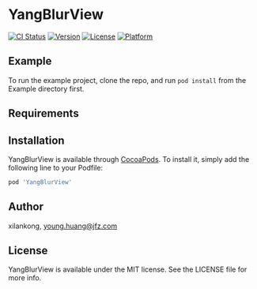 # YangBlurView

[![CI Status](https://img.shields.io/travis/xilankong/YangBlurView.svg?style=flat)](https://travis-ci.org/xilankong/YangBlurView)
[![Version](https://img.shields.io/cocoapods/v/YangBlurView.svg?style=flat)](https://cocoapods.org/pods/YangBlurView)
[![License](https://img.shields.io/cocoapods/l/YangBlurView.svg?style=flat)](https://cocoapods.org/pods/YangBlurView)
[![Platform](https://img.shields.io/cocoapods/p/YangBlurView.svg?style=flat)](https://cocoapods.org/pods/YangBlurView)

## Example

To run the example project, clone the repo, and run `pod install` from the Example directory first.

## Requirements

## Installation

YangBlurView is available through [CocoaPods](https://cocoapods.org). To install
it, simply add the following line to your Podfile:

```ruby
pod 'YangBlurView'
```

## Author

xilankong, young.huang@jfz.com

## License

YangBlurView is available under the MIT license. See the LICENSE file for more info.
